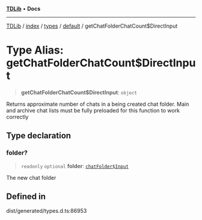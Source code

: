 [**TDLib**](../../../../../../README.md) • **Docs**

***

[TDLib](../../../../../../modules.md) / [index](../../../../../README.md) / [types](../../../README.md) / [default](../README.md) / getChatFolderChatCount$DirectInput

# Type Alias: getChatFolderChatCount$DirectInput

> **getChatFolderChatCount$DirectInput**: `object`

Returns approximate number of chats in a being created chat folder. Main and archive chat lists must be fully preloaded for this function to work correctly

## Type declaration

### folder?

> `readonly` `optional` **folder**: [`chatFolder$Input`](chatFolder$Input.md)

The new chat folder

## Defined in

dist/generated/types.d.ts:86953
